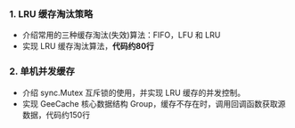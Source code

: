 ### 1. LRU 缓存淘汰策略

- 介绍常用的三种缓存淘汰(失效)算法：FIFO，LFU 和 LRU
- 实现 LRU 缓存淘汰算法，**代码约80行**

### 2. 单机并发缓存

- 介绍 sync.Mutex 互斥锁的使用，并实现 LRU 缓存的并发控制。
- 实现 GeeCache 核心数据结构 Group，缓存不存在时，调用回调函数获取源数据，代码约150行
